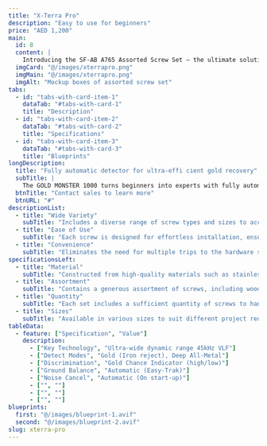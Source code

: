 ```yaml
---
title: "X-Terra Pro"
description: "Easy to use for beginners" 
price: "AED 1,200"
main:
  id: 8
  content: |
    Introducing the SF-AB A765 Assorted Screw Set – the ultimate solution for your screw fastening needs. This comprehensive set includes a wide variety of screws meticulously curated to tackle various projects with ease and precision.
  imgCard: "@/images/xterrapro.png"
  imgMain: "@/images/xterrapro.png"
  imgAlt: "Mockup boxes of assorted screw set"
tabs:
  - id: "tabs-with-card-item-1"
    dataTab: "#tabs-with-card-1"
    title: "Description"
  - id: "tabs-with-card-item-2"
    dataTab: "#tabs-with-card-2"
    title: "Specifications"
  - id: "tabs-with-card-item-3"
    dataTab: "#tabs-with-card-3"
    title: "Blueprints"
longDescription:
  title: "Fully automatic detector for ultra-effi cient gold recovery"
  subTitle: |
    The GOLD MONSTER 1000 turns beginners into experts with fully automatic operation in an easy-to-use, high performance detector.
  btnTitle: "Contact sales to learn more"
  btnURL: "#"
descriptionList:
  - title: "Wide Variety"
    subTitle: "Includes a diverse range of screw types and sizes to accommodate various applications and materials."
  - title: "Ease of Use"
    subTitle: "Each screw is designed for effortless installation, ensuring hassle-free fastening every time."
  - title: "Convenience"
    subTitle: "Eliminates the need for multiple trips to the hardware store, saving time and effort on your projects."
specificationsLeft:
  - title: "Material"
    subTitle: "Constructed from high-quality materials such as stainless steel, ensuring durability and corrosion resistance."
  - title: "Assortment"
    subTitle: "Contains a generous assortment of screws, including wood screws, machine screws, and sheet metal screws."
  - title: "Quantity"
    subTitle: "Each set includes a sufficient quantity of screws to handle a wide range of projects and tasks."
  - title: "Sizes"
    subTitle: "Available in various sizes to suit different project requirements, ensuring compatibility and versatility."
tableData:
  - feature: ["Specification", "Value"]
    description:
      - ["Key Technology", "Ultra-wide dynamic range 45kHz VLF"]
      - ["Detect Modes", "Gold (Iron reject), Deep All-Metal"]
      - ["Discrimination", "Gold Chance Indicator (high/low)"]
      - ["Ground Balance", "Automatic (Easy-Trak)"]
      - ["Noise Cancel", "Automatic (On start-up)"]
      - ["", ""]
      - ["", ""]
      - ["", ""]
blueprints:
  first: "@/images/blueprint-1.avif"
  second: "@/images/blueprint-2.avif"
slug: xterra-pro
---
```

